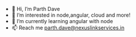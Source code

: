 - 👋 Hi, I’m Parth Dave
- 👀 I’m interested in node,angular, cloud and more!
- 🌱 I’m currently learning angular with node
- 📫 Reach me parth.dave@nexuslinkservices.in
